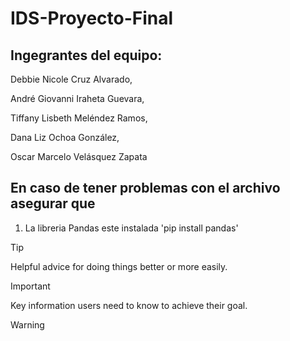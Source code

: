 # IDS-Proyecto-Final
 
## Ingegrantes del equipo:

Debbie Nicole Cruz Alvarado, 

André Giovanni Iraheta Guevara,   

Tiffany Lisbeth Meléndez Ramos, 

Dana Liz Ochoa González, 

Oscar Marcelo Velásquez Zapata 

## En caso de tener problemas con el archivo asegurar que
1. La libreria Pandas este instalada 'pip install pandas'

> [!TIP]
> Helpful advice for doing things better or more easily.

> [!IMPORTANT]
> Key information users need to know to achieve their goal.

> [!WARNING]

